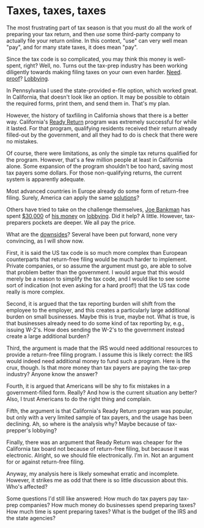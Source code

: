 # Taxes, taxes, taxes

The most frustrating part of tax season is that you must do all the work of
preparing your tax return, and then *use* some third-party company to actually
file your return online. In this context, "use" can very well mean "pay", and
for many state taxes, it does mean "pay".

Since the tax code is so complicated, you may think this money is well-spent,
right? Well, no. Turns out the tax-prep industry has been working diligently
towards making filing taxes on your own even harder.
[Need](https://www.propublica.org/article/how-the-maker-of-turbotax-fought-free-simple-tax-filing).
[proof](https://www.warren.senate.gov/files/documents/Tax_Maze_Report.pdf)?
[Lobbying](https://www.nbcnews.com/business/taxes/turbotax-h-r-block-spend-millions-lobbying-us-keep-doing-n736386).

In Pennsylvania I used the state-provided e-file option, which worked great. In
California, that doesn't look like an option. It may be possible to obtain the
required forms, print them, and send them in. That's my plan.

However, the history of taxfiling in California shows that there is a better
way. California's [Ready
Return](https://itep.org/the-best-way-to-radically-simplify-tax-filing/)
program was extremely successful for while it lasted. For that program,
qualifying residents received their return already filled-out by the
government, and all they had to do is check that there were no mistakes.

Of course, there were limitations, as only the simple tax returns qualified for
the program. However, that's a few million people at least in California alone.
Some expansion of the program shouldn't be too hard, saving most tax payers
some dollars. For those non-qualifying returns, the current system is
apparently adequate.

Most advanced countries in Europe already do some form of return-free filing.
Surely, America can apply the same
[solutions](https://itep.org/the-best-way-to-radically-simplify-tax-filing/)?

Others have tried to take on the challenge themselves, [Joe
Bankman](https://law.stanford.edu/directory/joseph-bankman/#slsnav-subsidence-latest-campaign-polls-holding-profits-offshore-aid-in-dying)
has spent
[$30,000](https://www.npr.org/2017/03/29/521954033/stanford-professor-loses-political-battle-to-simplify-tax-filing-process)
of [his
money](https://www.npr.org/sections/money/2017/03/22/521132960/episode-760-tax-hero)
on
[lobbying](https://priceonomics.com/the-stanford-professor-who-fought-the-tax-lobby/).
Did it help? A little. However, tax-preparers pockets are deeper. We all pay
the price.

What are the
[downsides](https://www.forbes.com/sites/janetnovack/2013/04/09/five-fallacies-about-return-free-tax-filing/#11465e5d2e92)?
Several have been put forward, none very convincing, as I will show now.

First, it is said the US tax code is so much more complex than European
counterparts that return-free filing would be much harder to implement. Private
companies, or so assume the argument must go, are able to solve that problem
better than the government. I would argue that this would merely be a reason to
simplify the tax code, and I would like to see some sort of indication (not
even asking for a hard proof!) that the US tax code really is more complex.

Second, it is argued that the tax reporting burden will shift from the employee
to the employer, and this creates a particularly large additional burden on
small businesses. Maybe this is true, maybe not. What is true, is that
businesses already need to do some kind of tax reporting by, e.g., issuing
W-2's. How does sending the W-2's to the government instead create a large
additional burden?

Third, the argument is made that the IRS would need additional resources to
provide a return-free filing program. I assume this is likely correct: the IRS
would indeed need additional money to fund such a program. Here is the crux,
though. Is that more money than tax payers are paying the tax-prep industry?
Anyone know the answer?

Fourth, it is argued that Americans will be shy to fix mistakes in a
government-filled form. Really? And how is the current situation any better?
Also, I trust Americans to do the right thing and complain.

Fifth, the argument is that California's Ready Return program was popular, but
only with a very limited sample of tax payers, and the usage has been
declining. Ah, so where is the analysis why? Maybe because of tax-prepper's
lobbying?

Finally, there was an argument that Ready Return was cheaper for the California
tax board not because of return-free filing, but because it was electronic.
Alright, so we should file electronically. I'm in. Not an argument for or
against return-free filing.

Anyway, my analysis here is likely somewhat erratic and incomplete. However, it
strikes me as odd that there is so little discussion about this. Who's affected?

Some questions I'd still like answered: How much do tax payers pay tax-prep
companies? How much money do businesses spend preparing taxes? How much time is
spent preparing taxes? What is the budget of the IRS and the state agencies?
